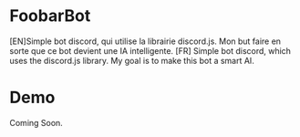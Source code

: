 # FoobarBot
[EN]Simple bot discord, qui utilise la librairie discord.js. Mon but faire en sorte que ce bot devient une IA intelligente. 
[FR] Simple bot discord, which uses the discord.js library. My goal is to make this bot a smart AI.
# Demo
Coming Soon.
